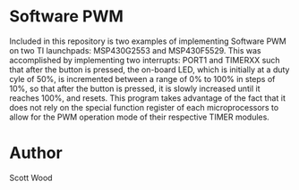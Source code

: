 # Software PWM
Included in this repository is two examples of implementing Software PWM on two TI launchpads: MSP430G2553 and MSP430F5529. This was accomplished by implementing two interrupts: PORT1 and TIMERXX such that after the button is pressed, the on-board LED, which is initially at a duty cyle of 50%, is incremented between a range of 0% to 100% in steps of 10%, so that after the button is pressed, it is slowly increased until it reaches 100%, and resets. This program takes advantage of the fact that it does not rely on the special function register of each microprocessors to allow for the PWM operation mode of their respective TIMER modules.


# Author
Scott Wood
